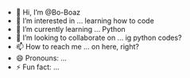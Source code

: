 - 👋 Hi, I’m @Bo-Boaz
- 👀 I’m interested in ... learning how to code 
- 🌱 I’m currently learning ... Python 
- 💞️ I’m looking to collaborate on ... ig python codes?
- 📫 How to reach me ... on here, right?
- 😄 Pronouns: ... 
- ⚡ Fun fact: ... 

<!---
Bo-Boaz/Bo-Boaz is a ✨ special ✨ repository because its `README.md` (this file) appears on your GitHub profile.
You can click the Preview link to take a look at your changes.
--->
